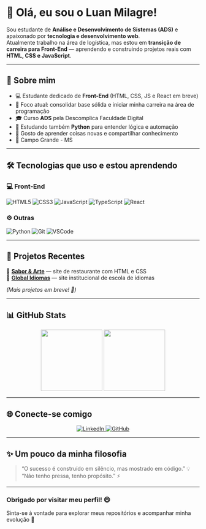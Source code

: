 # 👋 Olá, eu sou o Luan Milagre!

Sou estudante de **Análise e Desenvolvimento de Sistemas (ADS)** e apaixonado por **tecnologia e desenvolvimento web**.  
Atualmente trabalho na área de logística, mas estou em **transição de carreira para Front-End** — aprendendo e construindo projetos reais com **HTML, CSS e JavaScript**.

---

## 🚀 Sobre mim

- 💻 Estudante dedicado de **Front-End** (HTML, CSS, JS e React em breve)  
- 🎯 Foco atual: consolidar base sólida e iniciar minha carreira na área de programação  
- 🎓 Curso **ADS** pela Descomplica Faculdade Digital  
- 🧠 Estudando também **Python** para entender lógica e automação  
- 💬 Gosto de aprender coisas novas e compartilhar conhecimento  
- 📍 Campo Grande - MS

---

## 🛠️ Tecnologias que uso e estou aprendendo

### 💻 Front-End
![HTML5](https://img.shields.io/badge/HTML5-E34F26?style=for-the-badge&logo=html5&logoColor=white)
![CSS3](https://img.shields.io/badge/CSS3-1572B6?style=for-the-badge&logo=css3&logoColor=white)
![JavaScript](https://img.shields.io/badge/JavaScript-F7DF1E?style=for-the-badge&logo=javascript&logoColor=black)
![TypeScript](https://img.shields.io/badge/TypeScript-3178C6?style=for-the-badge&logo=typescript&logoColor=white)
![React](https://img.shields.io/badge/React-20232A?style=for-the-badge&logo=react&logoColor=61DAFB)

### ⚙️ Outras
![Python](https://img.shields.io/badge/Python-3776AB?style=for-the-badge&logo=python&logoColor=white)
![Git](https://img.shields.io/badge/Git-F05032?style=for-the-badge&logo=git&logoColor=white)
![VSCode](https://img.shields.io/badge/VSCode-007ACC?style=for-the-badge&logo=visualstudiocode&logoColor=white)

---

## 📂 Projetos Recentes

🔹 [**Sabor & Arte**](https://github.com/luanmilagre/projeto_restaurante) — site de restaurante com HTML e CSS  
🔹 [**Global Idiomas**](https://github.com/luanmilagre/projeto_idiomas) — site institucional de escola de idiomas  

*(Mais projetos em breve! 🚧)*

---

## 📊 GitHub Stats

<div align="center">
  <img height="160em" src="https://github-readme-stats.vercel.app/api?username=luanmilagre&show_icons=true&theme=tokyonight&count_private=true"/>
  <img height="160em" src="https://github-readme-stats.vercel.app/api/top-langs/?username=luanmilagre&layout=compact&theme=tokyonight"/>
</div>

---

## 🌐 Conecte-se comigo

<p align="center">
  <a href="https://www.linkedin.com/in/devluanmilagre/">
    <img src="https://img.shields.io/badge/LinkedIn-0A66C2?style=for-the-badge&logo=linkedin&logoColor=white" alt="LinkedIn">
  </a>
  <a href="https://github.com/luanmilagre">
    <img src="https://img.shields.io/badge/GitHub-181717?style=for-the-badge&logo=github&logoColor=white" alt="GitHub">
  </a>
</p>

---

## ✨ Um pouco da minha filosofia

> “O sucesso é construído em silêncio, mas mostrado em código.” 💡  
> “Não tenho pressa, tenho propósito.” ⚡

---

### Obrigado por visitar meu perfil! 😄
Sinta-se à vontade para explorar meus repositórios e acompanhar minha evolução 🚀
